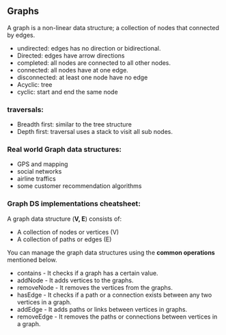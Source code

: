 ## Graphs
A graph is a non-linear data structure; a collection of nodes that connected by edges.

- undirected: edges has no direction or bidirectional.
- Directed: edges have arrow directions
- completed: all nodes are connected to all other nodes.
- connected: all nodes have at one edge.
- disconnected: at least one node have no edge
- Acyclic: tree
- cyclic: start and end the same node

### traversals:
- Breadth first: similar to the tree structure
- Depth first: traversal uses a stack to visit all sub nodes.

### Real world Graph data structures:

- GPS and mapping
- social networks
- airline traffics
- some customer recommendation algorithms

### Graph DS implementations **cheatsheet**:

A graph data structure (**V, E**) consists of:
- A collection of nodes or vertices (V)
- A collection of paths or edges (E)

You can manage the graph data structures using the **common operations** mentioned below.
- contains - It checks if a graph has a certain value.
- addNode - It adds vertices to the graphs.
- removeNode - It removes the vertices from the graphs.
- hasEdge - It checks if a path or a connection exists between any two vertices in a graph.
- addEdge - It adds paths or links between vertices in graphs.
- removeEdge - It removes the paths or connections between vertices in a graph.

